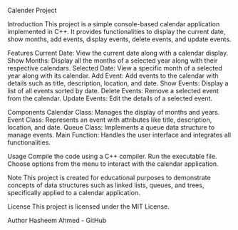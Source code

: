 Calender Project

Introduction
This project is a simple console-based calendar application implemented in C++. It provides functionalities to display the current date, show months, add events, display events, delete events, and update events.

Features
Current Date: View the current date along with a calendar display.
Show Months: Display all the months of a selected year along with their respective calendars.
Selected Date: View a specific month of a selected year along with its calendar.
Add Event: Add events to the calendar with details such as title, description, location, and date.
Show Events: Display a list of all events sorted by date.
Delete Events: Remove a selected event from the calendar.
Update Events: Edit the details of a selected event.

Components
Calendar Class: Manages the display of months and years.
Event Class: Represents an event with attributes like title, description, location, and date.
Queue Class: Implements a queue data structure to manage events.
Main Function: Handles the user interface and integrates all functionalities.

Usage
Compile the code using a C++ compiler.
Run the executable file.
Choose options from the menu to interact with the calendar application.

Note
This project is created for educational purposes to demonstrate concepts of data structures such as linked lists, queues, and trees, specifically applied to a calendar application.

License
This project is licensed under the MIT License.

Author
Hasheem Ahmed - GitHub
